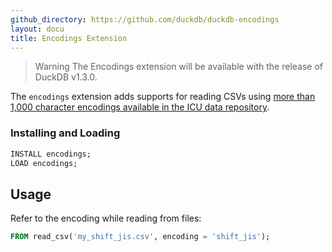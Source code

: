 ```yaml
---
github_directory: https://github.com/duckdb/duckdb-encodings
layout: docu
title: Encodings Extension
---
```


> Warning The Encodings extension will be available with the release of DuckDB v1.3.0.

The `encodings` extension adds supports for reading CSVs using [more than 1,000 character encodings available in the ICU data repository](https://github.com/unicode-org/icu-data/tree/main/charset/data/ucm).

### Installing and Loading

```sql
INSTALL encodings;
LOAD encodings;
```

## Usage

Refer to the encoding while reading from files:

```sql
FROM read_csv('my_shift_jis.csv', encoding = 'shift_jis');
```
